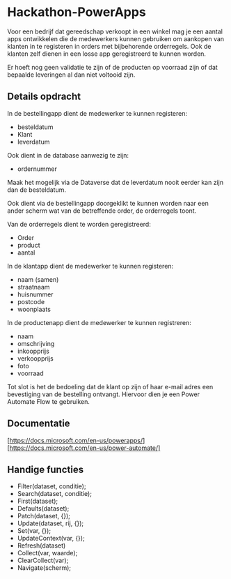 # Hackathon-PowerApps

Voor een bedrijf dat gereedschap verkoopt in een winkel mag je een aantal apps ontwikkelen die de medewerkers kunnen gebruiken om aankopen van klanten in te registeren in orders met bijbehorende orderregels. Ook de klanten zelf dienen in een losse app geregistreerd te kunnen worden. 

Er hoeft nog geen validatie te zijn of de producten op voorraad zijn of dat bepaalde leveringen al dan niet voltooid zijn.


## Details opdracht
In de bestellingapp dient de medewerker te kunnen registeren:
- besteldatum 
- Klant
- leverdatum 

Ook dient in de database aanwezig te zijn:
- ordernummer 

Maak het mogelijk via de Dataverse dat de leverdatum nooit eerder kan zijn dan de besteldatum.

Ook dient via de bestellingapp doorgeklikt te kunnen worden naar een ander scherm wat van de betreffende order, de orderregels toont.

Van de orderregels dient te worden geregistreerd:
- Order
- product
- aantal

In de klantapp dient de medewerker te kunnen registeren:
- naam (samen)
- straatnaam
- huisnummer
- postcode
- woonplaats

In de productenapp dient de medewerker te kunnen registreren:
- naam 
- omschrijving 
- inkoopprijs 
- verkoopprijs
- foto
- voorraad 

Tot slot is het de bedoeling dat de klant op zijn of haar e-mail adres een bevestiging van de bestelling ontvangt. Hiervoor dien je een Power Automate Flow te gebruiken.


## Documentatie
[https://docs.microsoft.com/en-us/powerapps/]
[https://docs.microsoft.com/en-us/power-automate/]


## Handige functies
- Filter(dataset, conditie);
- Search(dataset, conditie);
- First(dataset);
- Defaults(dataset);
- Patch(dataset, {});
- Update(dataset, rij, {});
- Set(var, {});
- UpdateContext(var, {});
- Refresh(dataset)
- Collect(var, waarde);
- ClearCollect(var);
- Navigate(scherm);
